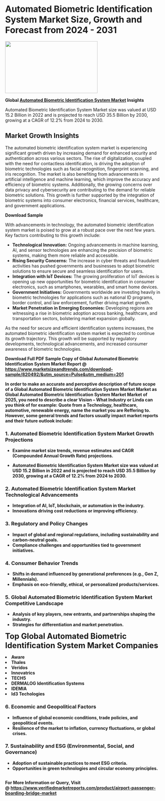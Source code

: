 <H1>Automated Biometric Identification System Market Size, Growth and Forecast from 2024 - 2031</H1><img class="aligncenter size-medium wp-image-584254" src="https://thirdeyenews.in/wp-content/uploads/2024/09/Global-Market-Research-300x168.jpeg" alt="" width="300" height="168" /><p><strong>Global&nbsp;<a href="https://www.marketsizeandtrends.com/download-sample/820492/&amp;utm_source=Pulse&amp;utm_medium=201">Automated Biometric Identification System Market</a> Insights</strong></p><p>Automated Biometric Identification System Market size was valued at USD 15.2 Billion in 2022 and is projected to reach USD 35.5 Billion by 2030, growing at a CAGR of 12.2% from 2024 to 2030.</p><p><h2>Market Growth Insights</h2> <p>The automated biometric identification system market is experiencing significant growth driven by increasing demand for enhanced security and authentication across various sectors. The rise of digitalization, coupled with the need for contactless identification, is driving the adoption of biometric technologies such as facial recognition, fingerprint scanning, and iris recognition. The market is also benefiting from advancements in artificial intelligence and machine learning, which improve the accuracy and efficiency of biometric systems. Additionally, the growing concerns over data privacy and cybersecurity are contributing to the demand for reliable biometric solutions. This growth is further supported by the integration of biometric systems into consumer electronics, financial services, healthcare, and government applications.</p> <p><strong>Download Sample</strong></p> <p>With advancements in technology, the automated biometric identification system market is poised to grow at a robust pace over the next few years. Key factors contributing to this growth include:</p> <ul> <li><strong>Technological Innovation:</strong> Ongoing advancements in machine learning, AI, and sensor technologies are enhancing the precision of biometric systems, making them more reliable and accessible.</li> <li><strong>Rising Security Concerns:</strong> The increase in cyber threats and fraudulent activities has pushed governments and businesses to adopt biometric solutions to ensure secure and seamless identification for users.</li> <li><strong>Integration with IoT Devices:</strong> The growing proliferation of IoT devices is opening up new opportunities for biometric identification in consumer electronics, such as smartphones, wearables, and smart home devices.</li> <li><strong>Government Initiatives:</strong> Governments worldwide are investing heavily in biometric technologies for applications such as national ID programs, border control, and law enforcement, further driving market growth.</li> <li><strong>Market Penetration in Emerging Economies:</strong> Developing regions are witnessing a rise in biometric adoption across banking, healthcare, and transportation sectors, bolstering market expansion globally.</li> </ul> <p>As the need for secure and efficient identification systems increases, the automated biometric identification system market is expected to continue its growth trajectory. This growth will be supported by regulatory developments, technological advancements, and increased consumer awareness of biometric technologies.</p> <p><strong></p><p><span class=""><strong>Download Full PDF Sample Copy of Global Automated Biometric Identification System Market Report</strong> @ <a href="https://www.marketsizeandtrends.com/download-sample/820492/&amp;utm_source=Pulse&amp;utm_medium=201" target="_blank">https://www.marketsizeandtrends.com/download-sample/820492/&amp;utm_source=Pulse&amp;utm_medium=201</a></span></p><p>In order to make an accurate and perceptive description of future scope of a Global&nbsp;Automated Biometric Identification System Market Market as Global&nbsp;Automated Biometric Identification System Market Market of 2025, you need to describe a clear Vision &ndash; What Industry or Linda can you think of for example: Quote from a Technology, healthcare, automotive, renewable energy, name the market you are Reffering to. However, some general trends and factors usually impact market reports and their future outlook include:</p><h3>1.&nbsp;<strong>Automated Biometric Identification System Market Growth Projections</strong></h3><ul><li>Examine market size trends, revenue estimates and CAGR (Compounded Annual Growth Rate) projections.</li><li><p>Automated Biometric Identification System Market size was valued at USD 15.2 Billion in 2022 and is projected to reach USD 35.5 Billion by 2030, growing at a CAGR of 12.2% from 2024 to 2030.</p></li></ul><h3>2.&nbsp;<strong>Automated Biometric Identification System Market Technological Advancements</strong></h3><ul><li>Integration of AI, IoT, blockchain, or automation in the industry.</li><li>Innovations driving cost reductions or improving efficiency.</li></ul><h3>3.&nbsp;<strong>Regulatory and Policy Changes</strong></h3><ul><li>Impact of global and regional regulations, including sustainability and carbon-neutral goals.</li><li>Compliance challenges and opportunities tied to government initiatives.</li></ul><h3>4.&nbsp;<strong>Consumer Behavior Trends</strong></h3><ul><li>Shifts in demand influenced by generational preferences (e.g., Gen Z, Millennials).</li><li>Emphasis on eco-friendly, ethical, or personalized products/services.</li></ul><h3>5.&nbsp;<strong>Global Automated Biometric Identification System Market Competitive Landscape</strong></h3><ul><li>Analysis of key players, new entrants, and partnerships shaping the industry.</li><li>Strategies for differentiation and market penetration.</li></ul><p data-pm-slice="1 1 []"><span style="color: inherit; font-family: inherit; font-size: 25px;">Top Global Automated Biometric Identification System Market Companies</span></p><div class="" data-test-id=""><p><li>Aware</li><li> Thales</li><li> Veridos</li><li> Innovatrics</li><li> TECH5</li><li> DERMALOG Identification Systems</li><li> IDEMIA</li><li> Id3 Techologies</li></p></div><h3>6.&nbsp;<strong>Economic and Geopolitical Factors</strong></h3><ul><li>Influence of global economic conditions, trade policies, and geopolitical events.</li><li>Resilience of the market to inflation, currency fluctuations, or global crises.</li></ul><h3>7.&nbsp;<strong>Sustainability and ESG (Environmental, Social, and Governance)</strong></h3><ul><li>Adoption of sustainable practices to meet ESG criteria.</li><li>Opportunities in green technologies and circular economy principles.</li></ul><h2><strong style="font-size: 14px;">For More Information or Query, Visit @&nbsp;</strong><a style="background-color: #ffffff; font-size: 14px;" href="https://www.marketsizeandtrends.com/report/automated-biometric-identification-system-market/" target="_blank">https://www.verifiedmarketreports.com/product/airport-passenger-boarding-bridge-market</a></h2>
